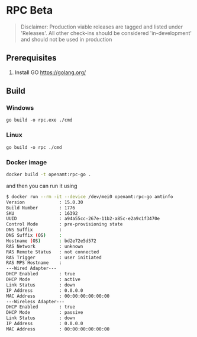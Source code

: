 # RPC Beta

> Disclaimer: Production viable releases are tagged and listed under 'Releases'. All other check-ins should be considered 'in-development' and should not be used in production

## Prerequisites 

1) Install GO https://golang.org/

## Build

### Windows

```
go build -o rpc.exe ./cmd
```

### Linux

```
go build -o rpc ./cmd
```

### Docker image

```bash
docker build -t openamt:rpc-go .
```

and then you can run it using

```bash
$ docker run --rm -it --device /dev/mei0 openamt:rpc-go amtinfo
Version			    : 15.0.30
Build Number		: 1776
SKU			        : 16392
UUID			    : a94a55cc-267e-11b2-a85c-e2a9c1f3470e
Control Mode		: pre-provisioning state
DNS Suffix		    : 
DNS Suffix (OS)		: 
Hostname (OS)		: bd2e72e5d572
RAS Network      	: unknown
RAS Remote Status	: not connected
RAS Trigger      	: user initiated
RAS MPS Hostname 	: 
---Wired Adapter---
DHCP Enabled 		: true
DHCP Mode    		: active
Link Status  		: down
IP Address   		: 0.0.0.0
MAC Address  		: 00:00:00:00:00:00
---Wireless Adapter---
DHCP Enabled 		: true
DHCP Mode    		: passive
Link Status  		: down
IP Address   		: 0.0.0.0
MAC Address  		: 00:00:00:00:00:00
```
